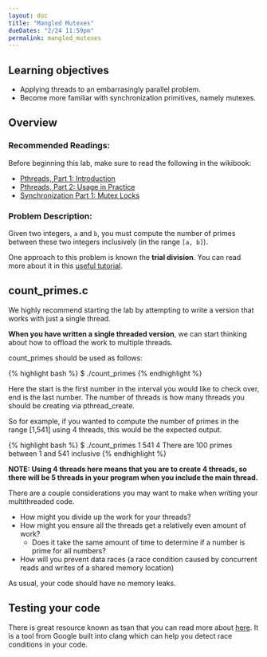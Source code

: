 ```yaml
---
layout: doc
title: "Mangled Mutexes"
dueDates: "2/24 11:59pm"
permalink: mangled_mutexes
---
```


## Learning objectives

*	Applying threads to an embarrasingly parallel problem.
*	Become more familiar with synchronization primitives, namely mutexes.

## Overview

### Recommended Readings:

Before beginning this lab, make sure to read the following in the wikibook:

* [Pthreads, Part 1: Introduction](https://github.com/angrave/SystemProgramming/wiki/Pthreads%2C-Part-1%3A-Introduction)
* [Pthreads, Part 2: Usage in Practice](https://github.com/angrave/SystemProgramming/wiki/Pthreads%2C-Part-2%3A-Usage-in-Practice)
* [Synchronization Part 1: Mutex Locks](https://github.com/angrave/SystemProgramming/wiki/Synchronization%2C-Part-1%3A-Mutex-Locks)

### Problem Description:

Given two integers, `a` and `b`, you must compute the number of primes between these two integers inclusively (in the range `[a, b]`).

One approach to this problem is known the **trial division**. You can read more about it in this [useful tutorial](https://www.khanacademy.org/computing/computer-science/cryptography/comp-number-theory/a/trial-division).


## count_primes.c

We highly recommend starting the lab by attempting to write a version that works with just a single thread.

**When you have written a single threaded version**, we can start thinking about how to offload the work to multiple threads.

count_primes should be used as follows:

{% highlight bash %}
$ ./count_primes <start> <end> <number of threads>
{% endhighlight %}

Here the start is the first number in the interval you would like to check over, end is the last number. The number of threads is how many threads you should be creating via pthread_create.

So for example, if you wanted to compute the number of primes in the range [1,541] using 4 threads, this would be the expected output.

{% highlight bash %}
$ ./count_primes 1 541 4
There are 100 primes between 1 and 541 inclusive
{% endhighlight %}

**NOTE: Using 4 threads here means that you are to create 4 threads, so there will be 5 threads in your program when you include the main thread.**

There are a couple considerations you may want to make when writing your multithreaded code.

* How might you divide up the work for your threads?
* How might you ensure all the threads get a relatively even amount of work?
  * Does it take the same amount of time to determine if a number is prime for all numbers?
* How will you prevent data races (a race condition caused by concurrent reads and writes of a shared memory location)

As usual, your code should have no memory leaks.

## Testing your code
There is great resource known as tsan that you can read more about [here](./tsan).
It is a tool from Google built into clang which can help you detect race conditions in your code.
